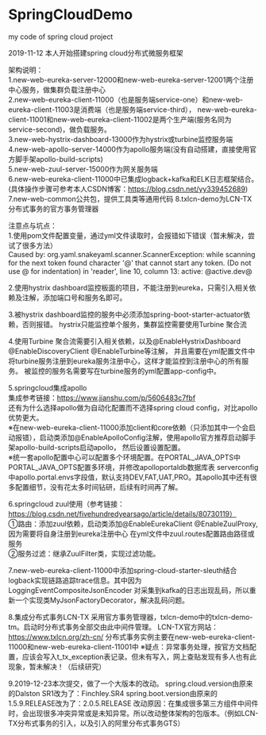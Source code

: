 # SpringCloudDemo
my code of spring cloud project

2019-11-12
本人开始搭建spring cloud分布式微服务框架


架构说明：  
1.new-web-eureka-server-12000和new-web-eureka-server-12001两个注册中心服务，做集群负载注册中心  
2.new-web-eureka-client-11000（也是服务端service-one）和new-web-eureka-client-11003是消费端（也是服务端service-third），
new-web-eureka-client-11001和new-web-eureka-client-11002是两个生产端(服务名同为service-second)，做负载服务。  
3.new-web-hystrix-dashboard-13000作为hystrix或turbine监控服务端  
4.new-web-apollo-server-14000作为apollo服务端(没有自动搭建，直接使用官方脚手架apollo-build-scripts)  
5.new-web-zuul-server-15000作为网关服务端  
6.new-web-eureka-client-11000中已集成logback+kafka和ELK日志框架结合。(具体操作步骤可参考本人CSDN博客：https://blog.csdn.net/yy339452689)  
7.new-web-common公共包，提供工具类等通用代码
8.txlcn-demo为LCN-TX分布式事务的官方事务管理器  

注意点与坑点：  
1.使用pom文件配置变量，通过yml文件读取时，会报错如下错误（暂未解决，尝试了很多方法）  
Caused by: org.yaml.snakeyaml.scanner.ScannerException: while scanning for the next token
found character '@' that cannot start any token. (Do not use @ for indentation)
 in 'reader', line 10, column 13:
        active: @active.dev@  

2.使用hystrix dashboard监控板面的项目，不能注册到eureka，只需引入相关依赖及注解，添加端口号和服务名即可。  

3.被hystrix dashboard监控的服务中必须添加spring-boot-starter-actuator依赖，否则报错。
hystrix只能监控单个服务，集群监控需要使用Turbine 聚合流  

4.使用Turbine 聚合流需要引入相关依赖，以及@EnableHystrixDashboard @EnableDiscoveryClient @EnableTurbine等注解，
并且需要在yml配置文件中将turbine服务注册到eureka服务注册中心，这样才能监控到注册中心的所有服务。
被监控的服务名需要写在turbine服务的yml配置app-config中。  

5.springcloud集成apollo  
集成参考链接：https://www.jianshu.com/p/5606483c7fbf  
还有为什么选择apollo做为自动化配置而不选择spring cloud config，对比apollo优势更大。  
※在new-web-eureka-client-11000添加client和core依赖（只添加其中一个会启动报错），启动类添加@EnableApolloConfig注解，使用apollo官方推荐启动脚手架apollo-build-scripts启动apollo，
然后设置设置配置。  
※统一套apollo配置中心可以配置多个环境配置。在PORTAL_JAVA_OPTS中PORTAL_JAVA_OPTS配置多环境，并修改apolloportaldb数据库表
serverconfig中apollo.portal.envs字段值，默认支持DEV,FAT,UAT,PRO。其apollo其中还有很多配置细节，没有花太多时间钻研，后续有时间再了解。  

6.springcloud zuul使用（参考链接：https://blog.csdn.net/fivehundredyearsago/article/details/80730119）  
①路由：添加zuul依赖，启动类添加@EnableEurekaClient @EnableZuulProxy,因为需要将自身注册到eureka注册中心
       在yml文件中zuul.routes配置路由路径或服务  
②服务过滤：继承ZuulFilter类，实现过滤功能。  

7.new-web-eureka-client-11000中添加spring-cloud-starter-sleuth结合logback实现链路追踪trace信息。其中因为LoggingEventCompositeJsonEncoder
对采集到kafka的日志出现乱码，所以重新一个实现类MyJsonFactoryDecorator，解决乱码问题。  

8.集成分布式事务LCN-TX
采用官方事务管理器，txlcn-demo中的txlcn-demo-tm。启动时分布式事务全部交由此中间件管理。
LCN-TX官方网站：https://www.txlcn.org/zh-cn/
分布式事务实例主要在new-web-eureka-client-11000和new-web-eureka-client-11001中
※疑点：异常事务处理，按官方文档配置，应该会写入t_tx_exception表记录。但未有写入，网上查贴发现有多人也有此现象，暂未解决！（后续研究）

9.2019-12-23本次提交，做了一个大版本的改动。
spring.cloud.version由原来的Dalston SR1改为了：Finchley.SR4
spring.boot.version由原来的1.5.9.RELEASE改为了：2.0.5.RELEASE
改动原因：在集成很多第三方组件中间件时，会出现很多冲突异常或是未知异常。所以改动整体架构的包版本。（例如LCN-TX分布式事务的引入，以及引入的阿里分布式事务GTS）

